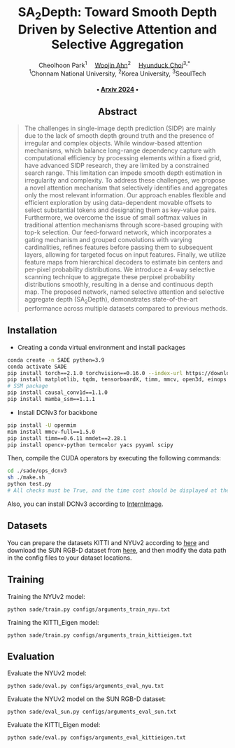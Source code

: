 <div align="center">
  
<h1>SA<sub>2</sub>Depth: Toward Smooth Depth Driven by Selective Attention and Selective Aggregation</h1>

<div>
    <a target='_blank'>Cheolhoon Park</a><sup>1</sup>&emsp;
    <a href='https://scholar.google.com/citations?user=4Q-TY8YAAAAJ&hl=ko' target='_blank'>Woojin Ahn</a><sup>2</sup>&emsp;
    <a href='https://scholar.google.com/citations?user=SIfp2fUAAAAJ&hl=ko&oi=sra' target='_blank'>Hyunduck Choi</a><sup>3,*</sup>&emsp;
</div>
<div>
    <sup>1</sup>Chonnam National University, <sup>2</sup>Korea University, <sup>3</sup>SeoulTech
</div>


<div>
    <h4 align="center">
        • <a href="" target='_blank'>Arxiv 2024</a> •
    </h4>
</div>

## Abstract

<div style="text-align:center">
</div>

</div>

>The challenges in single-image depth prediction (SIDP) are mainly due to the lack of smooth depth ground truth and the presence of irregular and complex objects. While window-based attention mechanisms, which balance long-range dependency capture with computational efficiency by processing elements within a fixed grid, have advanced SIDP research, they are limited by a constrained search range. This limitation can impede smooth depth estimation in irregularity and complexity. To address these challenges, we propose a novel attention mechanism that selectively identifies and aggregates only the most relevant information. Our approach enables flexible and efficient exploration by using data-dependent movable offsets to select substantial tokens and designating them as key-value pairs. Furthermore, we overcome the issue of small softmax values in traditional attention mechanisms through score-based grouping with top-k selection. Our feed-forward network, which incorporates a gating mechanism and grouped convolutions with varying cardinalities, refines features before passing them to subsequent layers, allowing for targeted focus on input features. Finally, we utilize feature maps from hierarchical decoders to estimate bin centers and per-pixel probability distributions. We introduce a 4-way selective scanning technique to aggregate these perpixel probability distributions smoothly, resulting in a dense and continuous depth map. The proposed network, named selective attention and selective aggregate depth (SA<sub>2</sub>Depth), demonstrates state-of-the-art performance across multiple datasets compared to previous methods.

</div>

## Installation
- Creating a conda virtual environment and install packages
```bash
conda create -n SADE python=3.9
conda activate SADE
pip install torch==2.1.0 torchvision==0.16.0 --index-url https://download.pytorch.org/whl/cu118
pip install matplotlib, tqdm, tensorboardX, timm, mmcv, open3d, einops
# SSM package
pip install causal_conv1d==1.1.0
pip install mamba_ssm==1.1.1
```

- Install DCNv3 for backbone
```bash
pip install -U openmim
mim install mmcv-full==1.5.0
pip install timm==0.6.11 mmdet==2.28.1
pip install opencv-python termcolor yacs pyyaml scipy
```

Then, compile the CUDA operators by executing the following commands:
```bash
cd ./sade/ops_dcnv3
sh ./make.sh
python test.py
# All checks must be True, and the time cost should be displayed at the end.
```

Also, you can install DCNv3 according to [InternImage](https://github.com/OpenGVLab/InternImage/tree/master).

## Datasets
You can prepare the datasets KITTI and NYUv2 according to [here](https://github.com/cleinc/bts/tree/master/pytorch) and download the SUN RGB-D dataset from [here](https://rgbd.cs.princeton.edu/), and then modify the data path in the config files to your dataset locations.


## Training
Training the NYUv2 model:
```
python sade/train.py configs/arguments_train_nyu.txt
```

Training the KITTI_Eigen model:
```
python sade/train.py configs/arguments_train_kittieigen.txt
```

## Evaluation
Evaluate the NYUv2 model:
```
python sade/eval.py configs/arguments_eval_nyu.txt
```

Evaluate the NYUv2 model on the SUN RGB-D dataset:
```
python sade/eval_sun.py configs/arguments_eval_sun.txt
```

Evaluate the KITTI_Eigen model:
```
python sade/eval.py configs/arguments_eval_kittieigen.txt
```

